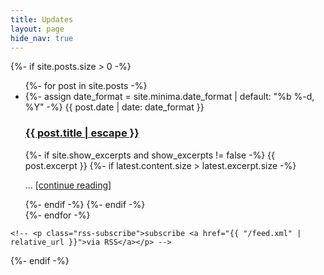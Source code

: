 ```yaml
---
title: Updates
layout: page
hide_nav: true
---
```


<div class="home">
  {%- if site.posts.size > 0 -%}
    <!-- <h2 class="post-list-heading">{{ page.list_title | default: "Posts" }}</h2> -->
    <ul class="post-list">
      {%- for post in site.posts -%}
      <li>
        {%- assign date_format = site.minima.date_format | default: "%b %-d, %Y" -%}
        <span class="post-meta">{{ post.date | date: date_format }}</span>
        <h3>
          <a class="post-link" href="{{ post.url | relative_url }}">
            {{ post.title | escape }}
          </a>
        </h3>
        {%- if site.show_excerpts and show_excerpts != false -%}
          {{ post.excerpt }} 
          {%- if latest.content.size > latest.excerpt.size -%}
            <br/><p>... <a href="{{post.url | relative_url }}"> [continue reading] </a></p>
          {%- endif -%}
        {%- endif -%}
      </li>
      {%- endfor -%}
    </ul>

    <!-- <p class="rss-subscribe">subscribe <a href="{{ "/feed.xml" | relative_url }}">via RSS</a></p> -->
  {%- endif -%}
</div>